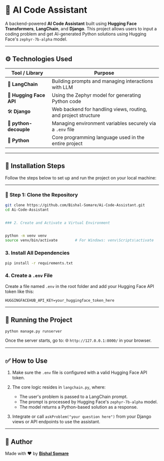 # 🧠 AI Code Assistant

A backend-powered **AI Code Assistant** built using **Hugging Face Transformers**, **LangChain**, and **Django**. This project allows users to input a coding problem and get AI-generated Python solutions using Hugging Face's `zephyr-7b-alpha` model.

---

## ⚙️ **Technologies Used**

| Tool / Library           | Purpose                                                                 |
|--------------------------|-------------------------------------------------------------------------|
| 🧠 **LangChain**          | Building prompts and managing interactions with LLM                     |
| 🤗 **Hugging Face API**   | Using the Zephyr model for generating Python code                       |
| 🛠️ **Django**             | Web backend for handling views, routing, and project structure          |
| 🔐 **python-decouple**    | Managing environment variables securely via a `.env` file               |
| 🐍 **Python**             | Core programming language used in the entire project                    |

---

## 🚧 **Installation Steps**

Follow the steps below to set up and run the project on your local machine:

---

### 🔹 **Step 1: Clone the Repository**

```bash
git clone https://github.com/Bishal-Somare/Ai-Code-Assistant.git
cd Ai-Code-Assistant


### 2. Create and Activate a Virtual Environment


python -m venv venv
source venv/bin/activate        # For Windows: venv\Scripts\activate
```

### 3. Install All Dependencies

```bash
pip install -r requirements.txt
```

### 4. Create a `.env` File

Create a file named `.env` in the root folder and add your Hugging Face API token like this:

```
HUGGINGFACEHUB_API_KEY=your_huggingface_token_here
```



---

## 🚀 Running the Project

```bash
python manage.py runserver
```

Once the server starts, go to:
🌐 `http://127.0.0.1:8000/` in your browser.

---

## ✅ How to Use

1. Make sure the `.env` file is configured with a valid Hugging Face API token.
2. The core logic resides in `langchain.py`, where:

   * The user's problem is passed to a LangChain prompt.
   * The prompt is processed by Hugging Face's `zephyr-7b-alpha` model.
   * The model returns a Python-based solution as a response.
3. Integrate or call `askProblem("your question here")` from your Django views or API endpoints to use the assistant.

---

## 🙌 Author

Made with ❤️ by **[Bishal Somare](https://github.com/Bishal-Somare)**

```


